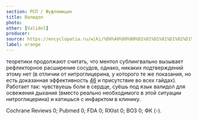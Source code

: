 ```yaml
---
section: РСП / Фуфломицин
title: Валидол
photo:
other: [Validol]
producer:
source: https://encyclopatia.ru/wiki/%D0%A0%D0%B0%D1%81%D1%81%D1%82%D1%80%D0%B5%D0%BB%D1%8C%D0%BD%D1%8B%D0%B9_%D1%81%D0%BF%D0%B8%D1%81%D0%BE%D0%BA_%D0%BF%D1%80%D0%B5%D0%BF%D0%B0%D1%80%D0%B0%D1%82%D0%BE%D0%B2
label: orange
---
```


теоретики продолжают считать, что ментол сублингвально вызывает рефлекторное расширение сосудов, однако, никаких подтверждений этому нет (в отличии от нитроглицерина, у которого те же показания, но есть доказанная эффективность [46](https://www.ncbi.nlm.nih.gov/pmc/articles/PMC1189320/) и присутствие во всех гайдах). Работает так: чувствуешь боли в сердце, суёшь под язык валидол для освежения дыхания (вместо реально необходимого в этой ситуации нитроглицерина) и катишься с инфарктом в клинику.

Cochrane Reviews 0; Pubmed 0; FDA 0; RXlist 0; ВОЗ 0; ФК (-).
